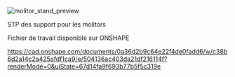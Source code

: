 ![molitor_stand_preview](https://github.com/user-attachments/assets/99280cd9-1097-4159-9532-7d9b05cf9211)


STP des support pour les molitors

Fichier de travail disponible sur ONSHAPE

https://cad.onshape.com/documents/0a36d2b9c64e22f4de0fadd6/w/c38b6d2a14c2a425afdf1ca9/e/504136ac403da21df216114f?renderMode=0&uiState=67d14fa9f693b77b5f5c319e
